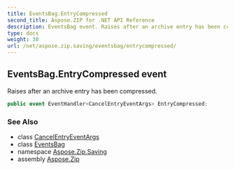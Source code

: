 ```yaml
---
title: EventsBag.EntryCompressed
second_title: Aspose.ZIP for .NET API Reference
description: EventsBag event. Raises after an archive entry has been compressed
type: docs
weight: 30
url: /net/aspose.zip.saving/eventsbag/entrycompressed/
---
```

## EventsBag.EntryCompressed event

Raises after an archive entry has been compressed.

```csharp
public event EventHandler<CancelEntryEventArgs> EntryCompressed;
```

### See Also

* class [CancelEntryEventArgs](../../../aspose.zip/cancelentryeventargs/)
* class [EventsBag](../)
* namespace [Aspose.Zip.Saving](../../eventsbag/)
* assembly [Aspose.Zip](../../../)


